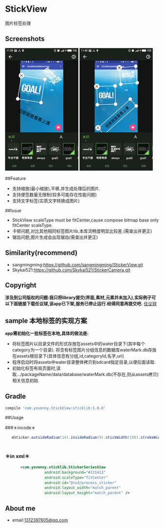 # StickView
  图片标签处理
  
## Screenshots
  ![](screenshots/S60501-113952.jpg) ![](screenshots/S60501-114013.jpg)

##Feature

- 支持缩放(最小缩放),平移,并生成处理后的图片.
- 支持便签数量无限制(较多可能存在性能问题)
- 支持文字标签(实质文字转换成图片)

##Issue
- StickView scaleType must be fitCenter,cause compose bitmap base only fitCenter scaleType.
- 卡顿问题,对比其他相同标签图片lib,本库流畅度明显比较差.(需查出并更正)
- 锯齿问题,图片生成会出现锯齿(需查出并更正)

## Similarity(recommend)
- sangmingming:https://github.com/sangmingming/StickerView.git
- Skykai521:https://github.com/Skykai521/StickerCamera.git


## Copyright

**涉及到公司版权的问题:我只将library提交(界面,素材,元素并未加入),实际例子可以下面链接下载任议球,该app已下架,服务已停止运行.经得同意再提交吧.**
[任议球](https://www.baidu.com/s?ie=utf-8&f=8&rsv_bp=1&tn=98050039_pg&wd=%E4%BB%BB%E8%AE%AE%E7%90%83&oq=java%20%E5%AF%B9%E8%B1%A1%E6%AF%94%E8%BE%83&rsv_pq=cc28df32003702ce&rsv_t=168cyIApnf1rJBexyw4USjXqFakiQq3ijA6mUQYyYQ65aFs49O4oxr1ozVteiZpvEds&rsv_enter=1&rsv_sug3=12&rsv_sug1=10&rsv_sug7=100&rsv_sug2=0&inputT=10958&rsv_sug4=10958)


## sample 本地标签的实现方案
**app需初始化一批标签在本地,具体的做法是:**

- 将标签图片以目录文件的形式存放在assets中的water目录下(其中每个category为一个目录).
  将含有标签图片分组信息的数据库waterMark.db存放在assets根目录下(具体信息有分组,id,categoryId,名字,url)
- 程序启动时将assets中water目录整体拷贝到sdcard指定目录,以便后面读取.
- 初始化标签布局页面时,读取.../packageName/data/database/waterMark.db(不存在,则从assets拷贝)相关信息初始.


## Gradle

```groovy
compile 'com.yovenny.StickView:sticklib:1.0.0'
```

##Usage
    
###＊incode＊
```java  
   mSticker.outsideRadium(14).insideRadium(9).stickWidth(150).strokeWidth(2);
                      
```
                      
###  ＊in xml＊
```xml
       <com.yovenny.sticklib.StickerSeriesView
                  android:background="#131413"
                  android:scaleType="fitCenter"
                  android:id="@+id/process_sticker"
                  android:layout_width="match_parent"
                  android:layout_height="match_parent" />
```

## About me
- email:1312397605@qq.com

